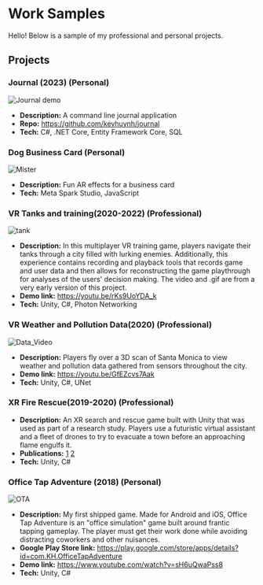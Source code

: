 # Work Samples

Hello! Below is a sample of my professional and personal projects. 

## Projects
### **Journal (2023) (Personal)**
![Journal demo](https://github.com/kevhuynh/work-sample/assets/40405094/1cb6d8da-f181-48a0-b212-f10c206fe005)
* **Description:** A command line journal application
* **Repo:** https://github.com/kevhuynh/journal
* **Tech:** C#, .NET Core, Entity Framework Core, SQL

### **Dog Business Card (Personal)**
![Mister](https://github.com/kevhuynh/work-sample/assets/40405094/b610c501-b837-49bb-8677-6b83f5fadb9a)
* **Description:** Fun AR effects for a business card
* **Tech:** Meta Spark Studio, JavaScript

### **VR Tanks and training(2020-2022) (Professional)**
![tank](https://github.com/kevhuynh/work-sample/assets/40405094/336a2a89-2b5e-4d38-8463-f44b7360d4eb)
* **Description:** In this multiplayer VR training game, players navigate their tanks through a city filled with lurking enemies. Additionally, this experience contains recording and playback tools that records game and user data and then allows for reconstructing the game playthrough for analyses of the users' decision making. The video and .gif are from a very early version of this project.
* **Demo link:** https://youtu.be/rKs9UoYDA_k
* **Tech:** Unity, C#, Photon Networking

### **VR Weather and Pollution Data(2020) (Professional)**
![Data_Video](https://github.com/kevhuynh/work-sample/assets/40405094/9936d177-24ed-4d34-82ce-2090052ebadb)
* **Description:** Players fly over a 3D scan of Santa Monica to view weather and pollution data gathered from sensors throughout the city.
* **Demo link:** https://youtu.be/GfEZcvs7Aak
* **Tech:** Unity, C#, UNet

### **XR Fire Rescue(2019-2020) (Professional)**
* **Description:** An XR search and rescue game built with Unity that was used as part of a research study. Players use a futuristic virtual assistant and a fleet of drones to try to evacuate a town before an approaching flame engulfs it.
* **Publications:** [1](https://people.ict.usc.edu/traum/public_html/Papers/HLTCEM.pdf) [2](https://people.ict.usc.edu/traum/public_html/Papers/chaffey_spie20.pdf)
* **Tech:** Unity, C#

### **Office Tap Adventure (2018) (Personal)**
![OTA](https://github.com/kevhuynh/work-sample/assets/40405094/82bc113d-d7db-4364-86e1-bccfeb1c3700)
* **Description:** My first shipped game. Made for Android and iOS, Office Tap Adventure is an "office simulation" game built around frantic tapping gameplay. The player must get their work done while avoiding distracting coworkers and other nuisances.
* **Google Play Store link:** https://play.google.com/store/apps/details?id=com.KH.OfficeTapAdventure
* **Demo link:** https://www.youtube.com/watch?v=sH6uQwaPss8
* **Tech:** Unity, C#

